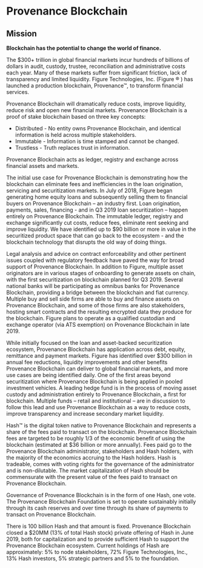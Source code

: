 # Provenance Blockchain

## Mission

**Blockchain has the potential to change the world of finance.** 

The $300+ trillion in global financial markets incur hundreds of billions of dollars in audit, custody, trustee, reconciliation and administrative costs each year. Many of these markets suffer from significant friction, lack of transparency and limited liquidity. Figure Technologies, Inc. \(Figure ® \) has launched a production blockchain, Provenance™, to transform financial services. 

Provenance Blockchain will dramatically reduce costs, improve liquidity, reduce risk and open new financial markets. Provenance Blockchain is a proof of stake blockchain based on three key concepts: 

* Distributed - No entity owns Provenance Blockchain, and identical information is held across multiple stakeholders. 
* Immutable - Information is time stamped and cannot be changed. 
* Trustless - Truth replaces trust in information.  

Provenance Blockchain acts as ledger, registry and exchange across financial assets and markets. 

The initial use case for Provenance Blockchain is demonstrating how the blockchain can eliminate fees and inefficiencies in the loan origination, servicing and securitization markets. In July of 2018, Figure began generating home equity loans and subsequently selling them to financial buyers on Provenance Blockchain – an industry first. Loan origination, payments, sales, financing - and in Q3 2019 loan securitization – happen entirely on Provenance Blockchain. The immutable ledger, registry and exchange significantly cut costs, reduce fees, eliminate rent seeking and improve liquidity. We have identified up to $90 billion or more in value in the securitized product space that can go back to the ecosystem - and the blockchain technology that disrupts the old way of doing things. 

Legal analysis and advice on contract enforceability and other pertinent issues coupled with regulatory feedback have paved the way for broad support of Provenance Blockchain. In addition to Figure, multiple asset originators are in various stages of onboarding to generate assets on chain, with the first securitization on blockchain planned for Q3 2019. Several national banks will be participating as omnibus banks for Provenance Blockchain, providing a bridge between the blockchain and fiat currency. Multiple buy and sell side firms are able to buy and finance assets on Provenance Blockchain, and some of those firms are also stakeholders, hosting smart contracts and the resulting encrypted data they produce for the blockchain. Figure plans to operate as a qualified custodian and exchange operator \(via ATS exemption\) on Provenance Blockchain in late 2019. 

While initially focused on the loan and asset-backed securitization ecosystem, Provenance Blockchain has application across debt, equity, remittance and payment markets. Figure has identified over $300 billion in annual fee reductions, liquidity improvements and other benefits Provenance Blockchain can deliver to global financial markets, and more use cases are being identified daily. One of the first areas beyond securitization where Provenance Blockchain is being applied in pooled investment vehicles. A leading hedge fund is in the process of moving asset custody and administration entirely to Provenance Blockchain, a first for blockchain. Multiple funds – retail and institutional – are in discussion to follow this lead and use Provenance Blockchain as a way to reduce costs, improve transparency and increase secondary market liquidity. 

Hash™ is the digital token native to Provenance Blockchain and represents a share of the fees paid to transact on the blockchain. Provenance Blockchain fees are targeted to be roughly 1/3 of the economic benefit of using the blockchain \(estimated at $36 billion or more annually\). Fees paid go to the Provenance Blockchain administrator, stakeholders and Hash holders, with the majority of the economics accruing to the Hash holders. Hash is tradeable, comes with voting rights for the governance of the administrator and is non-dilutable. The market capitalization of Hash should be commensurate with the present value of the fees paid to transact on Provenance Blockchain. 

Governance of Provenance Blockchain is in the form of one Hash, one vote. The Provenance Blockchain Foundation is set to operate sustainably initially through its cash reserves and over time through its share of payments to transact on Provenance Blockchain.

There is 100 billion Hash and that amount is fixed. Provenance Blockchain closed a $20MM \(13% of total Hash stock\) private offering of Hash in June 2019, both for capitalization and to provide sufficient Hash to support the Provenance Blockchain ecosystem. Current holdings of Hash are approximately: 5% to node stakeholders, 72% Figure Technologies, Inc., 13% Hash investors, 5% strategic partners and 5% to the foundation.

